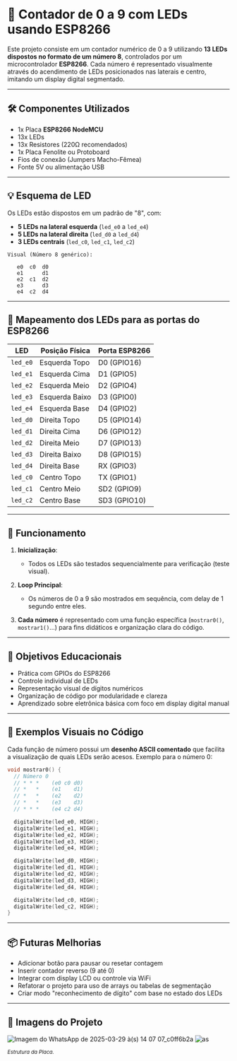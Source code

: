 # 🔢 Contador de 0 a 9 com LEDs usando ESP8266

Este projeto consiste em um contador numérico de 0 a 9 utilizando **13 LEDs dispostos no formato de um número 8**, controlados por um microcontrolador **ESP8266**. Cada número é representado visualmente através do acendimento de LEDs posicionados nas laterais e centro, imitando um display digital segmentado.

---

## 🛠️ Componentes Utilizados

- 1x Placa **ESP8266 NodeMCU**
- 13x LEDs
- 13x Resistores (220Ω recomendados)
- 1x Placa Fenolite ou Protoboard
- Fios de conexão (Jumpers Macho-Fêmea)
- Fonte 5V ou alimentação USB

---

## 💡 Esquema de LED

Os LEDs estão dispostos em um padrão de "8", com:

- **5 LEDs na lateral esquerda** (`led_e0` a `led_e4`)
- **5 LEDs na lateral direita** (`led_d0` a `led_d4`)
- **3 LEDs centrais** (`led_c0`, `led_c1`, `led_c2`)

```plaintext
Visual (Número 8 genérico):

   e0  c0  d0
   e1      d1
   e2  c1  d2
   e3      d3
   e4  c2  d4
```

---

## 🔌 Mapeamento dos LEDs para as portas do ESP8266

| LED       | Posição Física       | Porta ESP8266 |
|-----------|----------------------|---------------|
| `led_e0`  | Esquerda Topo        | D0 (GPIO16)   |
| `led_e1`  | Esquerda Cima        | D1 (GPIO5)    |
| `led_e2`  | Esquerda Meio        | D2 (GPIO4)    |
| `led_e3`  | Esquerda Baixo       | D3 (GPIO0)    |
| `led_e4`  | Esquerda Base        | D4 (GPIO2)    |
| `led_d0`  | Direita Topo         | D5 (GPIO14)   |
| `led_d1`  | Direita Cima         | D6 (GPIO12)   |
| `led_d2`  | Direita Meio         | D7 (GPIO13)   |
| `led_d3`  | Direita Baixo        | D8 (GPIO15)   |
| `led_d4`  | Direita Base         | RX (GPIO3)    |
| `led_c0`  | Centro Topo          | TX (GPIO1)    |
| `led_c1`  | Centro Meio          | SD2 (GPIO9)   |
| `led_c2`  | Centro Base          | SD3 (GPIO10)  |

---

## 🚀 Funcionamento

1. **Inicialização**:
   - Todos os LEDs são testados sequencialmente para verificação (teste visual).

2. **Loop Principal**:
   - Os números de 0 a 9 são mostrados em sequência, com delay de 1 segundo entre eles.

3. **Cada número** é representado com uma função específica (`mostrar0()`, `mostrar1()`...) para fins didáticos e organização clara do código.

---

## 🧠 Objetivos Educacionais

- Prática com GPIOs do ESP8266
- Controle individual de LEDs
- Representação visual de dígitos numéricos
- Organização de código por modularidade e clareza
- Aprendizado sobre eletrônica básica com foco em display digital manual

---

## 🧪 Exemplos Visuais no Código

Cada função de número possui um **desenho ASCII comentado** que facilita a visualização de quais LEDs serão acesos. Exemplo para o número 0:

```cpp
void mostrar0() {
  // Número 0
  // * * *    (e0 c0 d0)
  // *   *    (e1    d1)
  // *   *    (e2    d2)
  // *   *    (e3    d3)
  // * * *    (e4 c2 d4)

  digitalWrite(led_e0, HIGH);
  digitalWrite(led_e1, HIGH);
  digitalWrite(led_e2, HIGH);
  digitalWrite(led_e3, HIGH);
  digitalWrite(led_e4, HIGH);

  digitalWrite(led_d0, HIGH);
  digitalWrite(led_d1, HIGH);
  digitalWrite(led_d2, HIGH);
  digitalWrite(led_d3, HIGH);
  digitalWrite(led_d4, HIGH);

  digitalWrite(led_c0, HIGH);
  digitalWrite(led_c2, HIGH);
}
```

---

## 📦 Futuras Melhorias

- Adicionar botão para pausar ou resetar contagem
- Inserir contador reverso (9 até 0)
- Integrar com display LCD ou controle via WiFi
- Refatorar o projeto para uso de arrays ou tabelas de segmentação
- Criar modo "reconhecimento de dígito" com base no estado dos LEDs

---

## 📸 Imagens do Projeto

![Imagem do WhatsApp de 2025-03-29 à(s) 14 07 07_c0ff6b2a](https://github.com/user-attachments/assets/1e446c50-c00e-4ecd-9171-1ddfa7ca637c)
![as](https://github.com/user-attachments/assets/49a47272-847d-423a-9995-122b5f19f1d9)

<sub>*Estrutura da Placa.*</sub>
